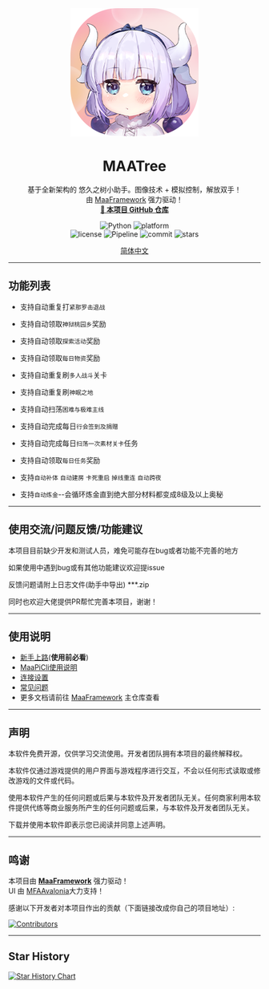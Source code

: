 <!-- markdownlint-disable MD033 MD041 -->
<div align="center">

<img alt="LOGO" src="img/图标.png" width="256" height="256" />

# MAATree

基于全新架构的 悠久之树小助手。图像技术 + 模拟控制，解放双手！  
由 [MaaFramework](https://github.com/MaaXYZ/MaaFramework) 强力驱动！  
<a href="https://github.com/caicai00001/MAATree" target="_blank" style="font-weight: bold;">🔗 本项目 GitHub 仓库</a>

</div>

<p align="center">
  <img alt="Python" src="https://img.shields.io/badge/Python-3776AB?logo=python&logoColor=white">
  <img alt="platform" src="https://img.shields.io/badge/platform-Windows%20%7C%20Linux%20%7C%20macOS-blueviolet">
  <br>
  <img alt="license" src="https://img.shields.io/github/license/caicai00001/MAATree">
  <img alt="Pipeline" src="https://img.shields.io/badge/Pipeline-%23454545?logo=paddypower&logoColor=%23FFFFFF">
  <img alt="commit" src="https://img.shields.io/github/commit-activity/m/caicai00001/MAATree">
  <img alt="stars" src="https://img.shields.io/github/stars/caicai00001/MAATree?style=social">
</p>

<div align="center">

[简体中文](./README.md)

</div>

---

## 功能列表

- 支持自动重复打`紧那罗击退战`

- 支持自动领取`神狱桃园乡`奖励

- 支持自动领取`探索活动`奖励

- 支持自动领取`每日物资`奖励

- 支持自动重复刷`多人战斗`关卡

- 支持自动重复刷`神眠之地`

- 支持自动扫荡`困难与极难主线`

- 支持自动完成每日`行会签到及捐赠`

- 支持自动完成每日`扫荡一次素材关卡`任务

- 支持自动领取`每日任务`奖励

- 支持`自动补体` `自动建房` `卡死重启` `掉线重连` `自动跨夜`

- 支持`自动炼金`--会循环炼金直到绝大部分材料都变成8级及以上奥秘

---

## 使用交流/问题反馈/功能建议

本项目目前缺少开发和测试人员，难免可能存在bug或者功能不完善的地方

如果使用中遇到bug或有其他功能建议欢迎提issue

反馈问题请附上日志文件(助手中导出) ***.zip

同时也欢迎大佬提供PR帮忙完善本项目，谢谢！

---

## 使用说明

- [新手上路](./docs/zh_cn/manual/新手上路.md)(**使用前必看**)
- [MaaPiCli使用说明](./docs/zh_cn/manual/MaaPiCli.md)
- [连接设置](./docs/zh_cn/manual/连接设置.md)
- [常见问题](./docs/zh_cn/manual/常见问题.md)
- 更多文档请前往 [MaaFramework](https://github.com/MaaXYZ/MaaFramework) 主仓库查看

---

## 声明

本软件免费开源，仅供学习交流使用。开发者团队拥有本项目的最终解释权。

本软件仅通过游戏提供的用户界面与游戏程序进行交互，不会以任何形式读取或修改游戏的文件或代码。

使用本软件产生的任何问题或后果与本软件及开发者团队无关。任何商家利用本软件提供代练等商业服务所产生的任何问题或后果，与本软件及开发者团队无关。

下载并使用本软件即表示您已阅读并同意上述声明。

---

## 鸣谢

本项目由 **[MaaFramework](https://github.com/MaaXYZ/MaaFramework)** 强力驱动！  
UI 由 [MFAAvalonia](https://github.com/SweetSmellFox/MFAAvalonia)大力支持！

感谢以下开发者对本项目作出的贡献（下面链接改成你自己的项目地址）:

[![Contributors](https://contrib.rocks/image?repo=caicai00001/MAATree&max=1000)](https://github.com/caicai00001/MAATree/graphs/contributors)

---

## Star History

[![Star History Chart](https://api.star-history.com/svg?repos=caicai00001/MAATree&type=Date)](https://www.star-history.com/#caicai00001/MAATree&Date)
